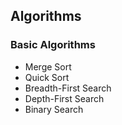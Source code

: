 Algorithms
---

### Basic Algorithms
- Merge Sort
- Quick Sort
- Breadth-First Search 
- Depth-First Search
- Binary Search

